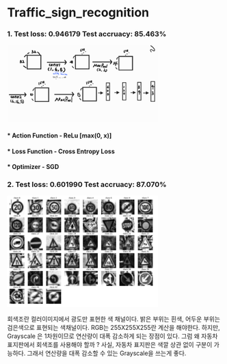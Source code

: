 # Traffic_sign_recognition
### 1. Test loss: 0.946179	Test accruacy: 85.463% 


<img src="https://github.com/syoung7388/Traffic_sign_recognition/blob/main/modeling.png" width="70%" height="50%">



#### * Action Function - ReLu [max(0, x)]
#### * Loss Function - Cross Entropy Loss
#### * Optimizer - SGD


### 2. Test loss: 0.601990	Test accruacy: 87.070% 

<img src="https://github.com/syoung7388/Traffic_sign_recognition/blob/main/Gray.PNG" width="70%" height="50%">

회색조란 컬러이미지에서 광도만 표현한 색 채널이다. 밝은 부위는 흰색, 어두운 부위는 검은색으로 표현되는 색채널이다. 
RGB는 255X255X255란 계산을 해야한다. 하지만, Grayscale 은 1차원이므로 연산량이 대폭 감소하게 되는 장점이 있다.  그럼 왜 자동차 표지판에서 회색조를 사용해야 할까 ? 사실, 자동차 표지판은 색깔 상관 없이 구분이 가능하다. 그래서 연산량을 대폭 감소할 수 있는 Grayscale을 쓰는게 좋다. 


